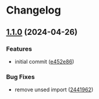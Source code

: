 # Changelog

## [1.1.0](https://github.com/0xdbe/keycloak-fake-authenticator-provider/compare/v1.0.0...v1.1.0) (2024-04-26)


### Features

* initial commit ([e452e86](https://github.com/0xdbe/keycloak-fake-authenticator-provider/commit/e452e861ad2ebf84e27daf8d842c9eac2af8091e))


### Bug Fixes

* remove unsed import ([2441962](https://github.com/0xdbe/keycloak-fake-authenticator-provider/commit/2441962c4c881316ec32ed8f1eea3a274429b14a))
